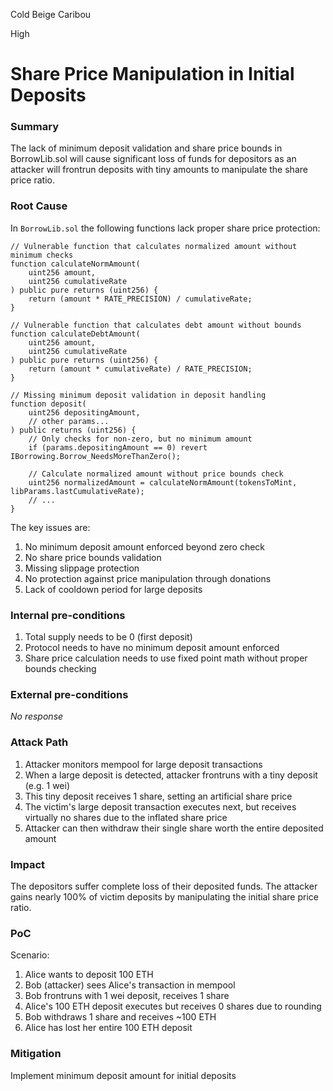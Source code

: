 Cold Beige Caribou

High

# Share Price Manipulation in Initial Deposits

### Summary

The lack of minimum deposit validation and share price bounds in BorrowLib.sol will cause significant loss of funds for depositors as an attacker will frontrun deposits with tiny amounts to manipulate the share price ratio.

### Root Cause

In `BorrowLib.sol` the following functions lack proper share price protection:

```solidity
// Vulnerable function that calculates normalized amount without minimum checks
function calculateNormAmount(
    uint256 amount,
    uint256 cumulativeRate
) public pure returns (uint256) {
    return (amount * RATE_PRECISION) / cumulativeRate;
}

// Vulnerable function that calculates debt amount without bounds
function calculateDebtAmount(
    uint256 amount,
    uint256 cumulativeRate
) public pure returns (uint256) {
    return (amount * cumulativeRate) / RATE_PRECISION;
}

// Missing minimum deposit validation in deposit handling
function deposit(
    uint256 depositingAmount,
    // other params...
) public returns (uint256) {
    // Only checks for non-zero, but no minimum amount
    if (params.depositingAmount == 0) revert IBorrowing.Borrow_NeedsMoreThanZero();
    
    // Calculate normalized amount without price bounds check
    uint256 normalizedAmount = calculateNormAmount(tokensToMint, libParams.lastCumulativeRate);
    // ...
}
```

The key issues are:
1. No minimum deposit amount enforced beyond zero check
2. No share price bounds validation
3. Missing slippage protection
4. No protection against price manipulation through donations
5. Lack of cooldown period for large deposits

### Internal pre-conditions

1. Total supply needs to be 0 (first deposit)
2. Protocol needs to have no minimum deposit amount enforced
3. Share price calculation needs to use fixed point math without proper bounds checking

### External pre-conditions

_No response_

### Attack Path

1. Attacker monitors mempool for large deposit transactions
2. When a large deposit is detected, attacker frontruns with a tiny deposit (e.g. 1 wei)
3. This tiny deposit receives 1 share, setting an artificial share price
4. The victim's large deposit transaction executes next, but receives virtually no shares due to the inflated share price
5. Attacker can then withdraw their single share worth the entire deposited amount

### Impact

The depositors suffer complete loss of their deposited funds. The attacker gains nearly 100% of victim deposits by manipulating the initial share price ratio.

### PoC

Scenario:
1. Alice wants to deposit 100 ETH
2. Bob (attacker) sees Alice's transaction in mempool
3. Bob frontruns with 1 wei deposit, receives 1 share
4. Alice's 100 ETH deposit executes but receives 0 shares due to rounding
5. Bob withdraws 1 share and receives ~100 ETH
6. Alice has lost her entire 100 ETH deposit

### Mitigation

Implement minimum deposit amount for initial deposits
